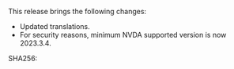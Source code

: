 This release brings the following changes:

* Updated translations.
* For security reasons, minimum NVDA supported version is now 2023.3.4.

SHA256: 